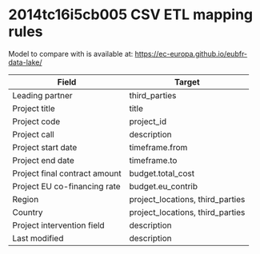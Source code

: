 # 2014tc16i5cb005 CSV ETL mapping rules

Model to compare with is available at: https://ec-europa.github.io/eubfr-data-lake/

| Field                         | Target                           |
| ----------------------------- | -------------------------------- |
| Leading partner               | third_parties                    |
| Project title                 | title                            |
| Project code                  | project_id                       |
| Project call                  | description                      |
| Project start date            | timeframe.from                   |
| Project end date              | timeframe.to                     |
| Project final contract amount | budget.total_cost                |
| Project EU co-financing rate  | budget.eu_contrib                |
| Region                        | project_locations, third_parties |
| Country                       | project_locations, third_parties |
| Project intervention field    | description                      |
| Last modified                 | description                      |
